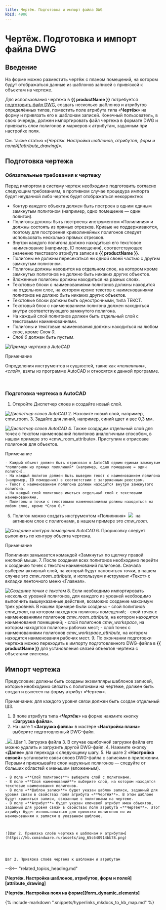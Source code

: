```yaml
---
title: Чертёж. Подготовка и импорт файла DWG
kbId: 4906
---
```


# Чертёж. Подготовка и импорт файла DWG

## Введение

На форме можно разместить чертёж с планом помещений, на котором будут отображаться данные из шаблонов записей с привязкой к объектам на чертеже.

Для использования чертежа в **{{ productName }}** потребуется [подготовить файл DWG](#mcetoc_1hlspkjds0), создать несколько шаблонов и атрибутов определённых типов, поместить поле атрибута типа «**Чертёж**» на форму и привязать его к шаблонам записей. Конечный пользователь, в свою очередь, должен импортировать файл чертежа в формате DWG и привязать слои полигонов и маркеров к атрибутам, заданным при настройке поля.

См. также статью *«[Чертёж. Настройка шаблонов, атрибутов, форм и полей][attribute_drawing]».*

## Подготовка чертежа

### Обязательные требования к чертежу

Перед импортом в систему чертеж необходимо подготовить согласно следующим требованиям, в противном случае процедура импорта будет неудачной либо чертеж будет отображаться некорректно:

- Контур каждого объекта должен быть построен в одним единым замкнутым полигоном (например, одно помещение — один полигон).
- Полигоны должны быть построены инструментом «Полилиния» и должны состоять из прямых отрезков. Кривые не поддерживаются, поэтому для построения криволинейных полигонов следует использовать несколько прямых отрезков.
- Внутри каждого полигона должно находиться его текстовое наименование (например, ID помещения), соответствующее значению текстового атрибута записи в **{{ productName }}**.
- Полигоны не должны пересекаться ни одной своей частью с другим замкнутым полигоном.
- Полигоны должны находится на отдельном слое, на котором кроме замкнутых полигонов не должно быть никаких других объектов.
- Вложенные полигоны должны находиться на разных слоях.
- Текстовые блоки с наименованиями полигонов должны находится на отдельном слое, на котором кроме текстов с наименованиями полигонов не должно быть никаких других объектов.
- Текстовые блоки должны быть однострочными, типа ТЕКСТ.
- Текстовый блок с наименованием полигона должен находиться внутри соответствующего замкнутого полигона.
- На каждый слой полигонов должен быть отдельный слой с текстовыми наименованиями.
- Полигоны и текстовые наименования должны находиться на любом слое, кроме *Слоя 0*.
- *Слой 0* должен быть пустым.

_![Пример чертежа в AutoCAD](https://kb.comindware.ru/assets/img_65c6415e30a02.png)_

Примечание

Определения инструментов и сущностей, такие как *«полилиния»*,  *«слой»*, взяты из программе AutoCAD и относятся к данной программе.

 

### Подготовка чертежа в AutoCAD

1. Откройте Диспетчер слоев и создайте новый слой.

_![Диспетчер слоев AutoCAD](https://kb.comindware.ru/assets/img_65c64171d5529.png)_
2. Назовите новый слой, например, cmw\_room.
3. Задайте для линий, например, синий цвет и вес 0,3 мм.

_![Диспетчер слоев AutoCAD](https://kb.comindware.ru/assets/img_65c6418a2a3a4.png)_
4. Также создадим отдельный слой для точек с текстом наименований полигонов аналогичным способом, в нашем примере это «cmw\_room\_attribute». Приступим к отрисовке полигонов для объектов.

Примечание

    - Каждый объект должен быть отрисован в AutoCAD одним единым замкнутым *полигоном из прямых полилиний* (например, одно помещение = один полигон).
    - На каждый полигон должен быть выведен текст с наименованием полигона (например, ID помещения) в соответствии с загруженным реестром.
    - Текст с наименованием полигона должен находится внутри замкнутого полигона.
    - На каждый слой полигонов иметься отдельный слой с текстовыми наименованиями.
    - Полигоны и точки с текстовыми наименованиями должны находиться на любом слое, кроме *Слоя 0.*
5. Полигон можно создать инструментом «Полилиния»  ![](https://kb.comindware.ru/assets/img_65c63bc4cb8aa.png)  на активном слое с полигонами, в нашем примере это *cmw\_room*.

_![Создание контура помещения AutoCAD](https://kb.comindware.ru/assets/img_65c63baf8d99c.png)_
6. Прорисовку следует выполнять по контуру объекта чертежа.

Примечание

Полилиния замыкается командой «Замкнуть» по щелчку правой кнопкой мыши.
7. После создания всех полигонов необходимо перейти к созданию точек с текстом наименований полигонов. Сначала выберем активный слой, на который будут наноситься точки, в нашем случае это *cmw\_room\_attribute*, и используем инструмент «Текст» с вкладки ленточного меню «Главная».

_![Создание точки с текстом](https://kb.comindware.ru/assets/img_65c63c07f16dd.png)_
8. Если необходимо импортировать несколько уровней полигонов, для каждого из уровней необходимо выполнить вышеуказанные действия, возможно создание максимум трех уровней. В нашем примере были созданы:
    - слой полигонов *cmw\_room*, на котором находятся полигоны помещений;
    - слой точек с наименованиями полигонов *cmw\_room\_attribute*, на котором находятся наименования помещений;
    - слой полигонов *cmw\_workspace*, на котором находятся полигоны рабочих мест;
    - слой точек с наименованиями полигонов *cmw\_workspace\_attribute*, на котором находятся наименования рабочих мест.
9. По окончании подготовки чертежа можно переходить к импорту подготовленного DWG-файла в **{{ productName }}** для установления связей объектов чертежа с объектами системы.

## Импорт чертежа

Предусловие: должны быть созданы экземпляры шаблонов записей, которые необходимо связать с полигонами на чертеже, должен быть создан и вынесен на форму атрибут «Чертеж». 

Примечание: для каждого уровня связи должен быть создан отдельный ШЗ.

1. В поле атрибута типа *«***Чертёж***»* на форме нажмите кнопку «**Загрузка файла**».
2. На шаге 1 «**Загрузка файла**» в мастере «**Настройка плана**» выберите подготовленный DWG-файл.

_![](https://kb.comindware.ru/assets/img_65c640abd145d.png)_Шаг 1. Загрузка файла
3. В случае ошибочной загрузки файла его можно удалить и загрузить другой DWG-файл.
4. Нажмите кнопку «**Далее**» для перехода к следующему шагу.
5. На шаге 2 «**Настройка связей**» установите связи слоев DWG-файла с записями в приложении. Первыми привязывайте слои наружных полигонов — следуйте от больших областей к меньшим (вложенным).

    - В поле «**Слой полигонов**» выберите слой с полигонами.
    - В поле «**Слой наименований**» выберите слой, на котором находятся текстовые наименования полигонов.
    - В поле «**Шаблон записи**» будет указан шаблон записи, заданный для уровня связи в свойствах поля атрибута «**Чертёж**». В этом шаблоне будут храниться записи, связанные с полигонами на чертеже.
    - В поле «**Атрибут**» будет указан ключевой атрибут имен объектов, заданный для уровня связи в свойствах поля атрибута «**Чертёж**». Этот атрибут будет использоваться для привязки полигонов по их наименованиям к записям в указанном шаблоне.
    
    
    
    ![Шаг 2. Привязка слоёв чертежа к шаблонам и атрибутам](https://kb.comindware.ru/assets/img_65c640914bb78.png)
    
    
    
    
    Шаг 2. Привязка слоёв чертежа к шаблонам и атрибутам

--8<-- "related_topics_heading.md"

**[Чертёж. Настройка шаблонов, атрибутов, форм и полей][attribute_drawing]**

**[Чертёж. Настройка поля на форме][form_dynamic_elements]**



{% include-markdown ".snippets/hyperlinks_mkdocs_to_kb_map.md" %}
